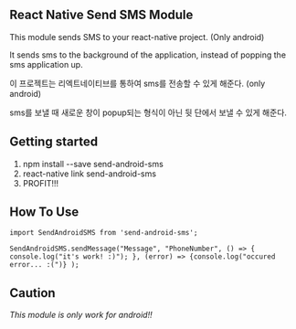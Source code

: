 ## React Native Send SMS Module
This module sends SMS to your react-native project. (Only android)

It sends sms to the background of the application, instead of popping the sms application up.

이 프로젝트는 리엑트네이티브를 통하여 sms를 전송할 수 있게 해준다. (only android)

sms를 보낼 때 새로운 창이 popup되는 형식이 아닌 뒷 단에서 보낼 수 있게 해준다.

## Getting started
1. npm install --save send-android-sms
2. react-native link send-android-sms
3. PROFIT!!!

## How To Use

    import SendAndroidSMS from 'send-android-sms';

    SendAndroidSMS.sendMessage("Message", "PhoneNumber", () => { console.log("it's work! :)"); }, (error) => {console.log("occured error... :(")} );

## Caution

_This module is only work for android!!_
